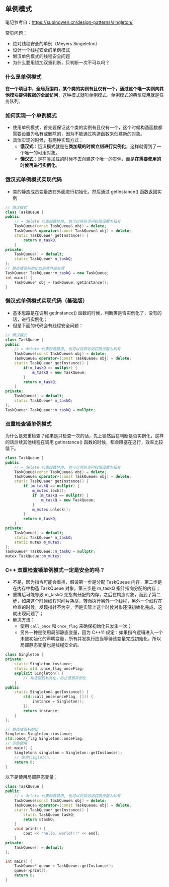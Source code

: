 ## 单例模式

笔记参考自：https://subingwen.cn/design-patterns/singleton/

常见问题：
- 绝对线程安全的单例（Meyers Singeleton）
- 设计一个线程安全的单例模式
- 懒汉单例模式的线程安全问题  
- 为什么要用锁加双重判断，只判断一次不可以吗？

### 什么是单例模式

**在一个项目中，全局范围内，某个类的实例有且仅有一个，通过这个唯一实例向其他模块提供数据的全局访问**，这种模式就叫单例模式。单例模式的典型应用就是任务队列。

### 如何实现一个单例模式

- 使用单例模式，首先要保证这个类的实例有且仅有一个，这个时候构造函数都需要设置为私有或删除的，因为不能通过构造函数来创建新的对象。
- 具体实现的时候，有两种实现方式：
	- **饿汉式**：饿汉模式就是在**类加载的时候立刻进行实例化**，这样就得到了一个唯一的可用对象。
	- **懒汉式**：是在类加载的时候不去创建这个唯一的实例，而是**在需要使用的时候再进行实例化**。

### 饿汉式单例模式实现代码

- 类的静态成员变量放在外面进行初始化，然后通过 getInstance() 函数返回实例

```cpp
// 饿汉模式
class TaskQueue {
public:
    // = delete 代表函数禁用, 也可以将其访问权限设置为私有
    TaskQueue(const TaskQueue& obj) = delete;
    TaskQueue& operator=(const TaskQueue& obj) = delete;
    static TaskQueue* getInstance() {
        return m_taskQ;
    }
private:
    TaskQueue() = default;
    static TaskQueue* m_taskQ;
};
// 静态成员初始化放到类外部处理
TaskQueue* TaskQueue::m_taskQ = new TaskQueue;
int main() {
    TaskQueue* obj = TaskQueue::getInstance();
}
```

### 懒汉式单例模式实现代码（基础版）

- 基本思路是在调用 getInstance() 函数的时候，判断类是否实例化了，没有的话，进行实例化；
- 但是下面的代码会有线程安全问题：

```cpp
// 懒汉模式
class TaskQueue {
public:
    // = delete 代表函数禁用, 也可以将其访问权限设置为私有
    TaskQueue(const TaskQueue& obj) = delete;
    TaskQueue& operator=(const TaskQueue& obj) = delete;
    static TaskQueue* getInstance() {
        if(m_taskQ == nullptr) {
            m_taskQ = new TaskQueue;
        }
        return m_taskQ;
    }
private:
    TaskQueue() = default;
    static TaskQueue* m_taskQ;
};
TaskQueue* TaskQueue::m_taskQ = nullptr;
```

### 双重检查锁单例模式

为什么是双重检查？如果是只检查一次的话，先上锁然后在判断是否实例化，这样的话后续其他线程在调用 getInstance() 函数的时候，都会阻塞在这行，效率比较低下。

```cpp
class TaskQueue {
public:
    // = delete 代表函数禁用, 也可以将其访问权限设置为私有
    TaskQueue(const TaskQueue& obj) = delete;
    TaskQueue& operator=(const TaskQueue& obj) = delete;
    static TaskQueue* getInstance() {
        if (m_taskQ == nullptr) {
            m_mutex.lock();
            if (m_taskQ == nullptr) {
                m_taskQ = new TaskQueue;
            }
            m_mutex.unlock();
        }
        return m_taskQ;
    }
private:
    TaskQueue() = default;
    static TaskQueue* m_taskQ;
    static mutex m_mutex;
};
TaskQueue* TaskQueue::m_taskQ = nullptr;
mutex TaskQueue::m_mutex;
```

### C++ 双重检查锁单例模式一定是安全的吗？

- 不是，因为指令可能会重排，假设第一步是分配 TaskQueue 内存，第二步是在内存中构造 TaskQueue 对象，第三步是 m_taskQ 指针指向分配的内存；
- 重排后可能导致 m_taskQ 先指向分配的内存，之后在构造对象，而到了第二步，如果这个时候线程时间片耗尽，转而执行另外一个线程，另外一个线程在检查的时候，发现指针不为空，但是实际上这个时候对象还没初始化完成，这就出现问题了；
- 解决方法：
	- 使用 `call_once` 和 `once_flag` 来确保初始化只发生一次；
	- 另外一种是使用局部静态变量，因为 C++11 规定：如果指令逻辑进入一个未被初始化的声明变量，所有并发执行应当等待该变量完成初始化。所以局部静态变量也是线程安全的。

```cpp
class Singleton {
private:
    static Singleton instance;
    static std::once_flag onceFlag;
    explicit Singleton() {
        // 构造函数私有化，防止直接实例化
    }
public:
    static Singleton& getInstance() {
        std::call_once(onceFlag, []() {
            instance = Singleton();
        });
        return instance;
    }
};

// 静态成员初始化
Singleton Singleton::instance;
std::once_flag Singleton::onceFlag;
// 示例使用
int main() {
    Singleton& singleton = Singleton::getInstance();
    // 使用singleton...
    return 0;
}
```

以下是使用局部静态变量：

```cpp
class TaskQueue {
public:
    // = delete 代表函数禁用, 也可以将其访问权限设置为私有
    TaskQueue(const TaskQueue& obj) = delete;
    TaskQueue& operator=(const TaskQueue& obj) = delete;
    static TaskQueue* getInstance() {
        static TaskQueue taskQ;
        return &taskQ;
    }
    void print() {
        cout << "hello, world!!!" << endl;
    }
private:
    TaskQueue() = default;
};

int main() {
    TaskQueue* queue = TaskQueue::getInstance();
    queue->print();
    return 0;
}
```


